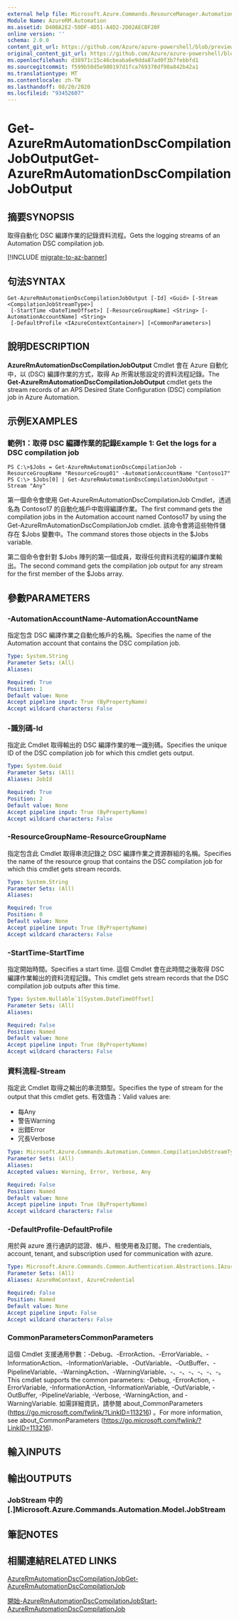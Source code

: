 ```yaml
---
external help file: Microsoft.Azure.Commands.ResourceManager.Automation.dll-Help.xml
Module Name: AzureRM.Automation
ms.assetid: D40BA2E2-50DF-4D51-A4D2-2D02AECBF20F
online version: ''
schema: 2.0.0
content_git_url: https://github.com/Azure/azure-powershell/blob/preview/src/ResourceManager/Automation/Commands.Automation/help/Get-AzureRmAutomationDscCompilationJobOutput.md
original_content_git_url: https://github.com/Azure/azure-powershell/blob/preview/src/ResourceManager/Automation/Commands.Automation/help/Get-AzureRmAutomationDscCompilationJobOutput.md
ms.openlocfilehash: d38971c15c46cbeaba6e9dda87ad0f3b7febbfd1
ms.sourcegitcommit: f599b50d5e980197d1fca769378df90a842b42a1
ms.translationtype: MT
ms.contentlocale: zh-TW
ms.lasthandoff: 08/20/2020
ms.locfileid: "93452607"
---
```

# <span data-ttu-id="ecfe7-101">Get-AzureRmAutomationDscCompilationJobOutput</span><span class="sxs-lookup"><span data-stu-id="ecfe7-101">Get-AzureRmAutomationDscCompilationJobOutput</span></span>

## <span data-ttu-id="ecfe7-102">摘要</span><span class="sxs-lookup"><span data-stu-id="ecfe7-102">SYNOPSIS</span></span>
<span data-ttu-id="ecfe7-103">取得自動化 DSC 編譯作業的記錄資料流程。</span><span class="sxs-lookup"><span data-stu-id="ecfe7-103">Gets the logging streams of an Automation DSC compilation job.</span></span>

[!INCLUDE [migrate-to-az-banner](../../includes/migrate-to-az-banner.md)]

## <span data-ttu-id="ecfe7-104">句法</span><span class="sxs-lookup"><span data-stu-id="ecfe7-104">SYNTAX</span></span>

```
Get-AzureRmAutomationDscCompilationJobOutput [-Id] <Guid> [-Stream <CompilationJobStreamType>]
 [-StartTime <DateTimeOffset>] [-ResourceGroupName] <String> [-AutomationAccountName] <String>
 [-DefaultProfile <IAzureContextContainer>] [<CommonParameters>]
```

## <span data-ttu-id="ecfe7-105">說明</span><span class="sxs-lookup"><span data-stu-id="ecfe7-105">DESCRIPTION</span></span>
<span data-ttu-id="ecfe7-106">**AzureRmAutomationDscCompilationJobOutput** Cmdlet 會在 Azure 自動化中，以 (DSC) 編譯作業的方式，取得 Ap 所需狀態設定的資料流程記錄。</span><span class="sxs-lookup"><span data-stu-id="ecfe7-106">The **Get-AzureRmAutomationDscCompilationJobOutput** cmdlet gets the stream records of an APS Desired State Configuration (DSC) compilation job in Azure Automation.</span></span>

## <span data-ttu-id="ecfe7-107">示例</span><span class="sxs-lookup"><span data-stu-id="ecfe7-107">EXAMPLES</span></span>

### <span data-ttu-id="ecfe7-108">範例1：取得 DSC 編譯作業的記錄</span><span class="sxs-lookup"><span data-stu-id="ecfe7-108">Example 1: Get the logs for a DSC compilation job</span></span>
```
PS C:\>$Jobs = Get-AzureRmAutomationDscCompilationJob -ResourceGroupName "ResourceGroup01" -AutomationAccountName "Contoso17"
PS C:\> $Jobs[0] | Get-AzureRmAutomationDscCompilationJobOutput -Stream "Any"
```

<span data-ttu-id="ecfe7-109">第一個命令會使用 Get-AzureRmAutomationDscCompilationJob Cmdlet，透過名為 Contoso17 的自動化帳戶中取得編譯作業。</span><span class="sxs-lookup"><span data-stu-id="ecfe7-109">The first command gets the compilation jobs in the Automation account named Contoso17 by using the Get-AzureRmAutomationDscCompilationJob cmdlet.</span></span>
<span data-ttu-id="ecfe7-110">該命令會將這些物件儲存在 $Jobs 變數中。</span><span class="sxs-lookup"><span data-stu-id="ecfe7-110">The command stores those objects in the $Jobs variable.</span></span>

<span data-ttu-id="ecfe7-111">第二個命令會針對 $Jobs 陣列的第一個成員，取得任何資料流程的編譯作業輸出。</span><span class="sxs-lookup"><span data-stu-id="ecfe7-111">The second command gets the compilation job output for any stream for the first member of the $Jobs array.</span></span>

## <span data-ttu-id="ecfe7-112">參數</span><span class="sxs-lookup"><span data-stu-id="ecfe7-112">PARAMETERS</span></span>

### <span data-ttu-id="ecfe7-113">-AutomationAccountName</span><span class="sxs-lookup"><span data-stu-id="ecfe7-113">-AutomationAccountName</span></span>
<span data-ttu-id="ecfe7-114">指定包含 DSC 編譯作業之自動化帳戶的名稱。</span><span class="sxs-lookup"><span data-stu-id="ecfe7-114">Specifies the name of the Automation account that contains the DSC compilation job.</span></span>

```yaml
Type: System.String
Parameter Sets: (All)
Aliases: 

Required: True
Position: 1
Default value: None
Accept pipeline input: True (ByPropertyName)
Accept wildcard characters: False
```

### <span data-ttu-id="ecfe7-115">-識別碼</span><span class="sxs-lookup"><span data-stu-id="ecfe7-115">-Id</span></span>
<span data-ttu-id="ecfe7-116">指定此 Cmdlet 取得輸出的 DSC 編譯作業的唯一識別碼。</span><span class="sxs-lookup"><span data-stu-id="ecfe7-116">Specifies the unique ID of the DSC compilation job for which this cmdlet gets output.</span></span>

```yaml
Type: System.Guid
Parameter Sets: (All)
Aliases: JobId

Required: True
Position: 2
Default value: None
Accept pipeline input: True (ByPropertyName)
Accept wildcard characters: False
```

### <span data-ttu-id="ecfe7-117">-ResourceGroupName</span><span class="sxs-lookup"><span data-stu-id="ecfe7-117">-ResourceGroupName</span></span>
<span data-ttu-id="ecfe7-118">指定包含此 Cmdlet 取得串流記錄之 DSC 編譯作業之資源群組的名稱。</span><span class="sxs-lookup"><span data-stu-id="ecfe7-118">Specifies the name of the resource group that contains the DSC compilation job for which this cmdlet gets stream records.</span></span>

```yaml
Type: System.String
Parameter Sets: (All)
Aliases: 

Required: True
Position: 0
Default value: None
Accept pipeline input: True (ByPropertyName)
Accept wildcard characters: False
```

### <span data-ttu-id="ecfe7-119">-StartTime</span><span class="sxs-lookup"><span data-stu-id="ecfe7-119">-StartTime</span></span>
<span data-ttu-id="ecfe7-120">指定開始時間。</span><span class="sxs-lookup"><span data-stu-id="ecfe7-120">Specifies a start time.</span></span>
<span data-ttu-id="ecfe7-121">這個 Cmdlet 會在此時間之後取得 DSC 編譯作業輸出的資料流程記錄。</span><span class="sxs-lookup"><span data-stu-id="ecfe7-121">This cmdlet gets stream records that the DSC compilation job outputs after this time.</span></span>

```yaml
Type: System.Nullable`1[System.DateTimeOffset]
Parameter Sets: (All)
Aliases: 

Required: False
Position: Named
Default value: None
Accept pipeline input: True (ByPropertyName)
Accept wildcard characters: False
```

### <span data-ttu-id="ecfe7-122">資料流程</span><span class="sxs-lookup"><span data-stu-id="ecfe7-122">-Stream</span></span>
<span data-ttu-id="ecfe7-123">指定此 Cmdlet 取得之輸出的串流類型。</span><span class="sxs-lookup"><span data-stu-id="ecfe7-123">Specifies the type of stream for the output that this cmdlet gets.</span></span>
<span data-ttu-id="ecfe7-124">有效值為：</span><span class="sxs-lookup"><span data-stu-id="ecfe7-124">Valid values are:</span></span> 

- <span data-ttu-id="ecfe7-125">每</span><span class="sxs-lookup"><span data-stu-id="ecfe7-125">Any</span></span> 
- <span data-ttu-id="ecfe7-126">警告</span><span class="sxs-lookup"><span data-stu-id="ecfe7-126">Warning</span></span> 
- <span data-ttu-id="ecfe7-127">出錯</span><span class="sxs-lookup"><span data-stu-id="ecfe7-127">Error</span></span> 
- <span data-ttu-id="ecfe7-128">冗長</span><span class="sxs-lookup"><span data-stu-id="ecfe7-128">Verbose</span></span>

```yaml
Type: Microsoft.Azure.Commands.Automation.Common.CompilationJobStreamType
Parameter Sets: (All)
Aliases: 
Accepted values: Warning, Error, Verbose, Any

Required: False
Position: Named
Default value: None
Accept pipeline input: True (ByPropertyName)
Accept wildcard characters: False
```

### <span data-ttu-id="ecfe7-129">-DefaultProfile</span><span class="sxs-lookup"><span data-stu-id="ecfe7-129">-DefaultProfile</span></span>
<span data-ttu-id="ecfe7-130">用於與 azure 進行通訊的認證、帳戶、租使用者及訂閱。</span><span class="sxs-lookup"><span data-stu-id="ecfe7-130">The credentials, account, tenant, and subscription used for communication with azure.</span></span>

```yaml
Type: Microsoft.Azure.Commands.Common.Authentication.Abstractions.IAzureContextContainer
Parameter Sets: (All)
Aliases: AzureRmContext, AzureCredential

Required: False
Position: Named
Default value: None
Accept pipeline input: False
Accept wildcard characters: False
```

### <span data-ttu-id="ecfe7-131">CommonParameters</span><span class="sxs-lookup"><span data-stu-id="ecfe7-131">CommonParameters</span></span>
<span data-ttu-id="ecfe7-132">這個 Cmdlet 支援通用參數：-Debug、-ErrorAction、-ErrorVariable、-InformationAction、-InformationVariable、-OutVariable、-OutBuffer、-PipelineVariable、-WarningAction、-WarningVariable、-、-、-、-、-、-。</span><span class="sxs-lookup"><span data-stu-id="ecfe7-132">This cmdlet supports the common parameters: -Debug, -ErrorAction, -ErrorVariable, -InformationAction, -InformationVariable, -OutVariable, -OutBuffer, -PipelineVariable, -Verbose, -WarningAction, and -WarningVariable.</span></span> <span data-ttu-id="ecfe7-133">如需詳細資訊，請參閱 about_CommonParameters (https://go.microsoft.com/fwlink/?LinkID=113216) 。</span><span class="sxs-lookup"><span data-stu-id="ecfe7-133">For more information, see about_CommonParameters (https://go.microsoft.com/fwlink/?LinkID=113216).</span></span>

## <span data-ttu-id="ecfe7-134">輸入</span><span class="sxs-lookup"><span data-stu-id="ecfe7-134">INPUTS</span></span>

## <span data-ttu-id="ecfe7-135">輸出</span><span class="sxs-lookup"><span data-stu-id="ecfe7-135">OUTPUTS</span></span>

### <span data-ttu-id="ecfe7-136">JobStream 中的 [.]</span><span class="sxs-lookup"><span data-stu-id="ecfe7-136">Microsoft.Azure.Commands.Automation.Model.JobStream</span></span>

## <span data-ttu-id="ecfe7-137">筆記</span><span class="sxs-lookup"><span data-stu-id="ecfe7-137">NOTES</span></span>

## <span data-ttu-id="ecfe7-138">相關連結</span><span class="sxs-lookup"><span data-stu-id="ecfe7-138">RELATED LINKS</span></span>

[<span data-ttu-id="ecfe7-139">AzureRmAutomationDscCompilationJob</span><span class="sxs-lookup"><span data-stu-id="ecfe7-139">Get-AzureRmAutomationDscCompilationJob</span></span>](./Get-AzureRmAutomationDscCompilationJob.md)

[<span data-ttu-id="ecfe7-140">開始-AzureRmAutomationDscCompilationJob</span><span class="sxs-lookup"><span data-stu-id="ecfe7-140">Start-AzureRmAutomationDscCompilationJob</span></span>](./Start-AzureRmAutomationDscCompilationJob.md)


